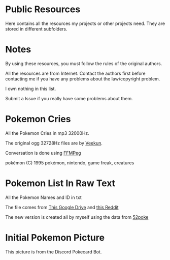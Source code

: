 # Public Resources
Here contains all the resources my projects or other projects need. They are stored in different subfolders. 

# Notes
By using these resources, you must follow the rules of the original authors.

All the resources are from Internet. Contact the authors first before contacting me if you have any problems about the law/copyright problem.

I own nothing in this list.

Submit a Issue if you really have some problems about them.

# Pokemon Cries
All the Pokemon Cries in mp3 32000Hz. 

The original ogg 32728Hz files are by [Veekun](https://veekun.com/).

Conversation is done using [FFMPeg](http://ffmpeg.org/)

pokémon (C) 1995 pokémon, nintendo, game freak, creatures

# Pokemon List In Raw Text
All the Pokemon Names and ID in txt

The file comes from [This Google Drive](https://docs.google.com/spreadsheets/d/18gKB3Y8yBzl0fha6H6Hs1-bZOax4HpjlFvWCGdXrfWQ/edit#gid=0) and [this Reddit](https://www.reddit.com/r/pokemon/comments/1qrnw8/i_made_a_few_plain_text_printer_friendly_pokemon/)

The new version is created all by myself using the data from [52poke](https://wiki.52poke.com/wiki/%E5%AE%9D%E5%8F%AF%E6%A2%A6%E5%88%97%E8%A1%A8%EF%BC%88%E6%8C%89%E5%85%A8%E5%9B%BD%E5%9B%BE%E9%89%B4%E7%BC%96%E5%8F%B7%EF%BC%89/%E7%AE%80%E5%8D%95%E7%89%88)

# Initial Pokemon Picture
This picture is from the Discord Pokecard Bot.